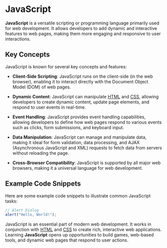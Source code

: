 # JavaScript

**JavaScript** is a versatile scripting or programming language primarily used for web development. It allows developers to add dynamic and interactive features to web pages, making them more engaging and responsive to user interactions.

## Key Concepts

JavaScript is known for several key concepts and features:

- **Client-Side Scripting**: JavaScript runs on the client-side (in the web browser), enabling it to interact directly with the Document Object Model (DOM) of web pages.

- **Dynamic Content**: JavaScript can manipulate [HTML](/wiki/HTML) and [CSS](/wiki/CSS), allowing developers to create dynamic content, update page elements, and respond to user events in real-time.

- **Event Handling**: JavaScript provides event handling capabilities, allowing developers to define how web pages respond to various events such as clicks, form submissions, and keyboard input.

- **Data Manipulation**: JavaScript can manage and manipulate data, making it ideal for form validation, data processing, and AJAX (Asynchronous JavaScript and XML) requests to fetch data from servers without reloading the page.

- **Cross-Browser Compatibility**: JavaScript is supported by all major web browsers, making it a universal language for web development.

## Example Code Snippets

Here are some example code snippets to illustrate common JavaScript tasks:

```javascript
// Alert Dialog
alert("Hello, World!");
```

JavaScript is an essential part of modern web development. It works in conjunction with [HTML](/wiki/HTML) and [CSS](/wiki/CSS) to create rich, interactive web applications. Learning **JavaScript** opens up opportunities to build games, web-based tools, and dynamic web pages that respond to user actions.
